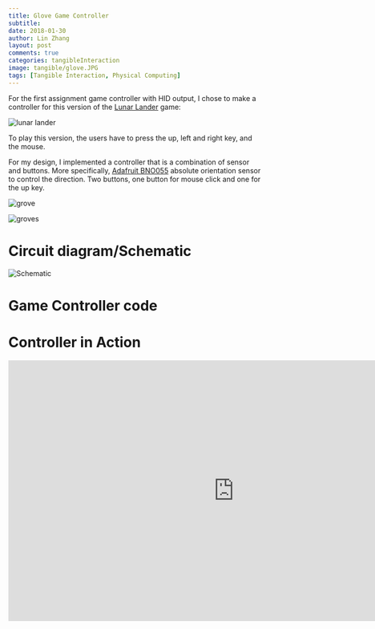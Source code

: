 ```yaml
---
title: Glove Game Controller
subtitle:
date: 2018-01-30
author: Lin Zhang
layout: post
comments: true
categories: tangibleInteraction
image: tangible/glove.JPG
tags: [Tangible Interaction, Physical Computing]
---
```


For the first assignment game controller with HID output, I chose to make a controller for this version of the [Lunar Lander](http://moonlander.seb.ly) game:

![lunar lander]({{site.baseurl}}/images/tangible/lunarlander.png)

To play this version, the users have to press the up, left and right key, and the mouse.

For my design, I implemented a controller that is a combination of sensor and buttons. More specifically, [Adafruit BNO055](https://learn.adafruit.com/adafruit-bno055-absolute-orientation-sensor/overview) absolute orientation sensor to control the direction. Two buttons, one button for mouse click and one for the up key.

![grove]({{site.baseurl}}/images/tangible/glove.JPG)

![groves]({{site.baseurl}}/images/tangible/glove_closeup.JPG)


# Circuit diagram/Schematic

![Schematic]({{site.baseurl}}/images/tangible/schematic.png)


# Game Controller code

<script src="https://gist.github.com/linzhangcs/23742547d5e157da1087d006c3a75345.js"></script>


# Controller in Action

<iframe width="900" height="520" src="https://www.youtube.com/embed/qDT6c9QYbU0?rel=0" frameborder="0" allow="autoplay; encrypted-media" allowfullscreen></iframe>

